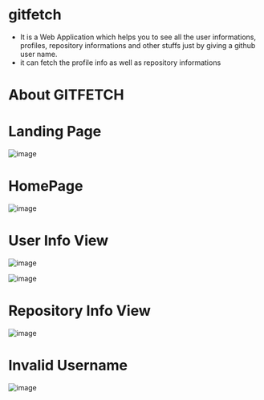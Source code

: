 # gitfetch

- It is a Web Application which helps you to see all the user informations, profiles, repository informations and other stuffs just by giving a github user name.
- it can fetch the profile info as well as repository informations

# About GITFETCH

# Landing Page

![image](https://user-images.githubusercontent.com/43011442/114363719-534eb980-9b96-11eb-9bce-3c8dc46454fa.png)

# HomePage

![image](https://user-images.githubusercontent.com/43011442/114363482-0f5bb480-9b96-11eb-9d4a-34492282ab49.png)

# User Info View

![image](https://user-images.githubusercontent.com/43011442/114363983-94df6480-9b96-11eb-8d5b-fed7cebfc895.png)

![image](https://user-images.githubusercontent.com/43011442/115153310-e30ecf00-a092-11eb-8ae9-96db6cd5f46e.png)

# Repository Info View

![image](https://user-images.githubusercontent.com/43011442/114363933-842eee80-9b96-11eb-8149-83dd7fe204b1.png)

# Invalid Username

![image](https://user-images.githubusercontent.com/43011442/114505560-31b10900-9c4e-11eb-849c-efbf6fde2bb8.png)
